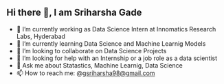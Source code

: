## Hi there 👋, I am Sriharsha Gade


- 🔭 I’m currently working as Data Science Intern at Innomatics Research Labs, Hyderabad
- 🌱 I’m currently learning Data Science and Machine Learnig Models
- 👯 I’m looking to collaborate on Data Science Projects
- 🤔 I’m looking for help with an Internship or a job role as a data scientist
- 💬 Ask me about Statastics, Machine Learnig, Data Science
- 📫 How to reach me: @gsriharsha98@gmail.com

